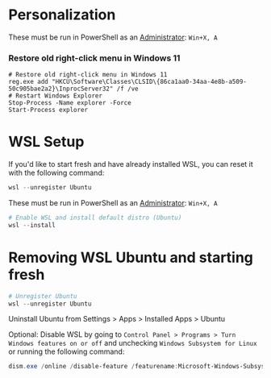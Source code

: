 # Personalization
These must be run in PowerShell as an <u>Administrator</u>: `Win+X, A`

### Restore old right-click menu in Windows 11
```shell
# Restore old right-click menu in Windows 11
reg.exe add "HKCU\Software\Classes\CLSID\{86ca1aa0-34aa-4e8b-a509-50c905bae2a2}\InprocServer32" /f /ve
# Restart Windows Explorer
Stop-Process -Name explorer -Force
Start-Process explorer
```


# WSL Setup
If you'd like to start fresh and have already installed WSL, you can reset it with the following command:
```powershell
wsl --unregister Ubuntu
```

These must be run in PowerShell as an <u>Administrator</u>: `Win+X, A`
```powershell
# Enable WSL and install default distro (Ubuntu)
wsl --install

```

# Removing WSL Ubuntu and starting fresh

```powershell
# Unregister Ubuntu
wsl --unregister Ubuntu
```

Uninstall Ubuntu from Settings > Apps > Installed Apps > Ubuntu

Optional: Disable WSL by going to `Control Panel > Programs > Turn Windows features on or off` and unchecking `Windows Subsystem for Linux` or running the following command:
```powershell
dism.exe /online /disable-feature /featurename:Microsoft-Windows-Subsystem-Linux /norestart
```